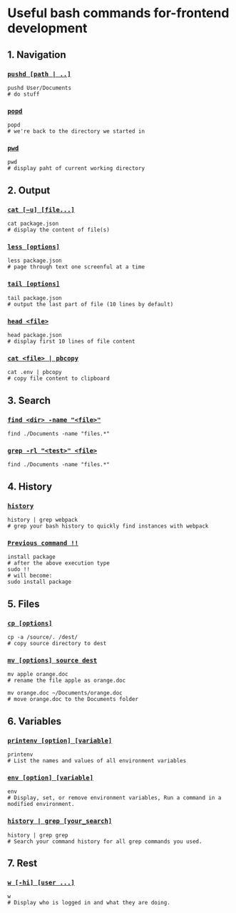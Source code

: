 # Useful bash commands for-frontend development

## 1. Navigation

### [`pushd [path | ..]`](https://ss64.com/bash/pushd.html)

```shell
pushd User/Documents
# do stuff
```

### [`popd`](https://ss64.com/bash/popd.html)

```shell
popd
# we're back to the directory we started in
```

### [`pwd`](https://ss64.com/bash/pwd.html)

```shell
pwd
# display paht of current working directory
```

## 2. Output

### [`cat [−u] [file...]`](https://ss64.com/bash/cat.html)

```shell
cat package.json
# display the content of file(s)
```

### [`less [options]`](https://ss64.com/bash/less.html)

```shell
less package.json
# page through text one screenful at a time
```

### [`tail [options]`](https://ss64.com/bash/tail.html)

```shell
tail package.json
# output the last part of file (10 lines by default)
```

### [`head <file>`](https://ss64.com/bash/head.html)

```shell
head package.json
# display first 10 lines of file content
```

### [`cat <file> | pbcopy`]()
```shell
cat .env | pbcopy
# copy file content to clipboard
```

## 3. Search

### [`find <dir> -name "<file>"`](https://ss64.com/bash/find.html)

```shell
find ./Documents -name "files.*"
```

### [`grep -rl "<test>" <file>`](https://ss64.com/bash/grep.html)

```shell
find ./Documents -name "files.*"
```

## 4. History

### [`history`](https://ss64.com/bash/history.html)

```shell
history | grep webpack
# grep your bash history to quickly find instances with webpack
```

### [`Previous command !!`](https://ss64.com/bash/historyexpansion)

```shell
install package
# after the above execution type
sudo !!
# will become:
sudo install package
```

## 5. Files

### [`cp [options]`](https://ss64.com/bash/cp.html)

```shell
cp -a /source/. /dest/
# copy source directory to dest
```

### [`mv [options] source dest`](https://ss64.com/bash/mv.html)

```shell
mv apple orange.doc
# rename the file apple as orange.doc

mv orange.doc ~/Documents/orange.doc
# move orange.doc to the Documents folder
```

## 6. Variables

### [`printenv [option] [variable]`](https://ss64.com/bash/printenv.html)
```shell
printenv
# List the names and values of all environment variables 
```


### [`env [option] [variable]`](https://ss64.com/bash/env.html)
```shell
env
# Display, set, or remove environment variables, Run a command in a modified environment. 
```

### [`history | grep [your_search]`]()
```shell
history | grep grep
# Search your command history for all grep commands you used.
```

## 7. Rest


### [`w [-hi] [user ...]`](https://ss64.com/bash/w.html)
```shell
w
# Display who is logged in and what they are doing. 
```
